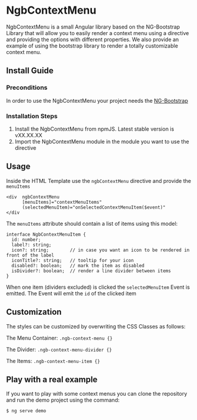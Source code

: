 # NgbContextMenu

NgbContextMenu is a small Angular library based on the NG-Bootstrap Library that will allow you to easily render a context menu using a directive and providing the options with different properties. We also provide an example of using the bootstrap library to render a totally customizable context menu.

## Install Guide

### Preconditions
In order to use the NgbContextMenu your project needs the [NG-Bootstrap](https://ng-bootstrap.github.io/) 

### Installation Steps
1. Install the NgbContextMenu from npmJS. Latest stable version is vXX.XX.XX
2. Import the NgbContextMenu module in the module you want to use the directive

## Usage

Inside the HTML Template use the `ngbContextMenu` directive and provide the `menuItems`

    <div  ngbContextMenu 
          [menuItems]="contextMenuItems" 
          (selectedMenuItem)="onSelectedContextMenuItem($event)"
    </div

The `menuItems` attribute should contain a list of items using this model:

    interface NgbContextMenuItem {
      id: number;
      label?: string;
      icon?: string;        // in case you want an icon to be rendered in front of the label 
      iconTitle?: string;   // tooltip for your icon
      disabled?: boolean;   // mark the item as disabled
      isDivider?: boolean;  // render a line divider between items
    }

When one item (dividers excluded) is clicked the `selectedMenuItem` Event is emitted. The Event will emit the `id` of the clicked item

## Customization

The styles can be customized by overwriting the CSS Classes as follows:

The Menu Container: `.ngb-context-menu {}`

The Divider: `.ngb-context-menu-divider {}`

The Items: `.ngb-context-menu-item {}`


## Play with a real example

If you want to play with some context menus you can clone the repository and run the demo project using the command:

    $ ng serve demo
